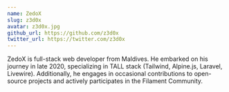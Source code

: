 ```yaml
---
name: ZedoX
slug: z3d0x
avatar: z3d0x.jpg
github_url: https://github.com/z3d0x
twitter_url: https://twitter.com/z3d0x
---
```


ZedoX is full-stack web developer from Maldives. He embarked on his journey in late 2020, specializing in TALL stack (Tailwind, Alpine.js, Laravel, Livewire). Additionally, he engages in occasional contributions to open-source projects and actively participates in the Filament Community.
